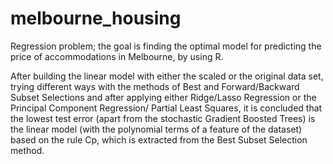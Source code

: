 # melbourne_housing
Regression problem; the goal is finding the optimal model for predicting the price of accommodations in Melbourne, by using R.

After building the linear model with either the scaled or the original data set, trying different ways with the methods of Best and Forward/Backward Subset Selections and after applying either Ridge/Lasso Regression or the Principal Component Regression/ Partial Least Squares, it is concluded that the lowest test error (apart from the stochastic Gradient Boosted Trees) is the linear model (with the polynomial terms of a feature of the dataset) based on the rule Cp, which is extracted from the Best Subset Selection method.
